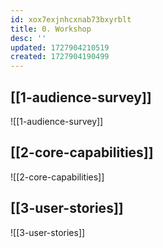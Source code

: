 ```yaml
---
id: xox7exjnhcxnab73bxyrblt
title: 0. Workshop
desc: ''
updated: 1727904210519
created: 1727904190499
---
```


## [[1-audience-survey]]

![[1-audience-survey]]

## [[2-core-capabilities]]

![[2-core-capabilities]]

## [[3-user-stories]]

![[3-user-stories]]
